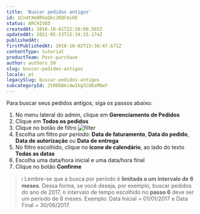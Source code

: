```yaml
---
title: 'Buscar pedidos antigos'
id: 1Cn4tXm8RSoQkc2KQCmiOE
status: ARCHIVED
createdAt: 2018-10-01T22:10:00.565Z
updatedAt: 2021-05-13T15:34:25.174Z
publishedAt: 
firstPublishedAt: 2018-10-02T15:36:47.671Z
contentType: tutorial
productTeam: Post-purchase
author: authors_59
slug: buscar-pedidos-antigos
locale: pt
legacySlug: buscar-pedidos-antigos
subcategoryId: 2t00bBkcAwIkgSCGKsMOwY
---
```


Para buscar seus pedidos antigos, siga os passos abaixo:

1. No menu lateral do admin, clique em __Gerenciamento de Pedidos__
2. Clique em __Todos os pedidos__
3. Clique no botão de filtro ![filter](https://images.ctfassets.net/alneenqid6w5/1TVmDkKRDOe88o8oqqYMqu/e20881562b722c81f062efe4f2015101/filter.png)
4. Escolha um filtro *por período*: __Data de faturamento__, __Data do pedido__, __Data de autorização__ ou **Data de entrega**
5. No filtro escolhido, clique no __ícone de calendário__, ao lado do texto __Todas as datas__
6. Escolha uma data/hora inicial e uma data/hora final
7. Clique no botão __Confirme__

>ℹ️ Lembre-se que a busca por período é **limitada a um intervalo de 6 meses**. Dessa forma, se você deseja, por exemplo, buscar pedidos do ano de 2017, o intervalo de tempo escolhido no **passo 6** deve ser um período de 6 meses. Exemplo: Data Inicial = 01/01/2017 e Data Final = 30/06/2017.
